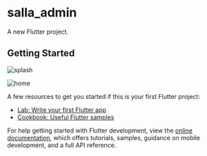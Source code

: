 # salla_admin

A new Flutter project.

## Getting Started

![splash](https://github.com/Ahmd1Khald/Smart_Salla_Admin/assets/102539416/9a0681f9-094f-4729-8b7d-ae759a274d96)

![home](https://github.com/Ahmd1Khald/Smart_Salla_Admin/assets/102539416/2ce9f828-991e-420d-be42-4f31e2d188c7)


A few resources to get you started if this is your first Flutter project:

- [Lab: Write your first Flutter app](https://docs.flutter.dev/get-started/codelab)
- [Cookbook: Useful Flutter samples](https://docs.flutter.dev/cookbook)

For help getting started with Flutter development, view the
[online documentation](https://docs.flutter.dev/), which offers tutorials,
samples, guidance on mobile development, and a full API reference.
